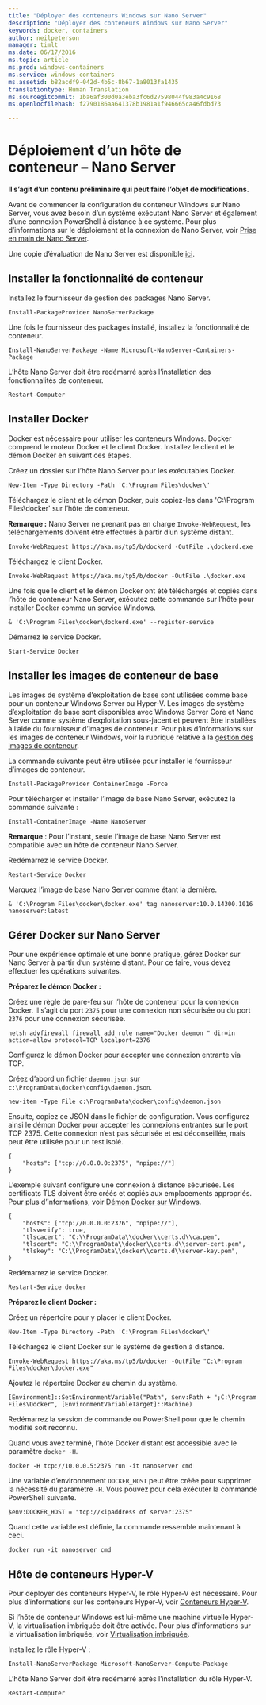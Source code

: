 ```yaml
---
title: "Déployer des conteneurs Windows sur Nano Server"
description: "Déployer des conteneurs Windows sur Nano Server"
keywords: docker, containers
author: neilpeterson
manager: timlt
ms.date: 06/17/2016
ms.topic: article
ms.prod: windows-containers
ms.service: windows-containers
ms.assetid: b82acdf9-042d-4b5c-8b67-1a8013fa1435
translationtype: Human Translation
ms.sourcegitcommit: 1ba6af300d0a3eba3fc6d27598044f983a4c9168
ms.openlocfilehash: f2790186aa641378b1981a1f946665ca46fdbd73

---
```


# Déploiement d’un hôte de conteneur – Nano Server

**Il s’agit d’un contenu préliminaire qui peut faire l’objet de modifications.** 

Avant de commencer la configuration du conteneur Windows sur Nano Server, vous avez besoin d’un système exécutant Nano Server et également d’une connexion PowerShell à distance à ce système. Pour plus d’informations sur le déploiement et la connexion de Nano Server, voir [Prise en main de Nano Server]( https://technet.microsoft.com/en-us/library/mt126167.aspx).

Une copie d’évaluation de Nano Server est disponible [ici](https://msdn.microsoft.com/en-us/virtualization/windowscontainers/nano_eula).

## Installer la fonctionnalité de conteneur

Installez le fournisseur de gestion des packages Nano Server.

```none
Install-PackageProvider NanoServerPackage
```

Une fois le fournisseur des packages installé, installez la fonctionnalité de conteneur.

```none
Install-NanoServerPackage -Name Microsoft-NanoServer-Containers-Package
```

L’hôte Nano Server doit être redémarré après l’installation des fonctionnalités de conteneur.

```none
Restart-Computer
```

## Installer Docker

Docker est nécessaire pour utiliser les conteneurs Windows. Docker comprend le moteur Docker et le client Docker. Installez le client et le démon Docker en suivant ces étapes.

Créez un dossier sur l’hôte Nano Server pour les exécutables Docker.

```none
New-Item -Type Directory -Path 'C:\Program Files\docker\'
```

Téléchargez le client et le démon Docker, puis copiez-les dans 'C:\Program Files\docker\' sur l’hôte de conteneur. 

**Remarque :** Nano Server ne prenant pas en charge `Invoke-WebRequest`, les téléchargements doivent être effectués à partir d’un système distant.

```none
Invoke-WebRequest https://aka.ms/tp5/b/dockerd -OutFile .\dockerd.exe
```

Téléchargez le client Docker.

```none
Invoke-WebRequest https://aka.ms/tp5/b/docker -OutFile .\docker.exe
```

Une fois que le client et le démon Docker ont été téléchargés et copiés dans l’hôte de conteneur Nano Server, exécutez cette commande sur l’hôte pour installer Docker comme un service Windows.

```none
& 'C:\Program Files\docker\dockerd.exe' --register-service
```

Démarrez le service Docker.

```none
Start-Service Docker
```

## Installer les images de conteneur de base

Les images de système d’exploitation de base sont utilisées comme base pour un conteneur Windows Server ou Hyper-V. Les images de système d’exploitation de base sont disponibles avec Windows Server Core et Nano Server comme système d’exploitation sous-jacent et peuvent être installées à l’aide du fournisseur d’images de conteneur. Pour plus d’informations sur les images de conteneur Windows, voir la rubrique relative à la [gestion des images de conteneur](../management/manage_images.md).

La commande suivante peut être utilisée pour installer le fournisseur d’images de conteneur.

```none
Install-PackageProvider ContainerImage -Force
```

Pour télécharger et installer l’image de base Nano Server, exécutez la commande suivante :

```none
Install-ContainerImage -Name NanoServer
```

**Remarque** : Pour l’instant, seule l’image de base Nano Server est compatible avec un hôte de conteneur Nano Server.

Redémarrez le service Docker.

```none
Restart-Service Docker
```

Marquez l’image de base Nano Server comme étant la dernière.

```none
& 'C:\Program Files\docker\docker.exe' tag nanoserver:10.0.14300.1016 nanoserver:latest
```

## Gérer Docker sur Nano Server

Pour une expérience optimale et une bonne pratique, gérez Docker sur Nano Server à partir d’un système distant. Pour ce faire, vous devez effectuer les opérations suivantes.

**Préparez le démon Docker :**

Créez une règle de pare-feu sur l’hôte de conteneur pour la connexion Docker. Il s’agit du port `2375` pour une connexion non sécurisée ou du port `2376` pour une connexion sécurisée.

```none
netsh advfirewall firewall add rule name="Docker daemon " dir=in action=allow protocol=TCP localport=2376
```

Configurez le démon Docker pour accepter une connexion entrante via TCP.

Créez d’abord un fichier `daemon.json` sur `c:\ProgramData\docker\config\daemon.json`.

```none
new-item -Type File c:\ProgramData\docker\config\daemon.json
```

Ensuite, copiez ce JSON dans le fichier de configuration. Vous configurez ainsi le démon Docker pour accepter les connexions entrantes sur le port TCP 2375. Cette connexion n’est pas sécurisée et est déconseillée, mais peut être utilisée pour un test isolé.

```none
{
    "hosts": ["tcp://0.0.0.0:2375", "npipe://"]
}
```

L’exemple suivant configure une connexion à distance sécurisée. Les certificats TLS doivent être créés et copiés aux emplacements appropriés. Pour plus d’informations, voir [Démon Docker sur Windows](./docker_windows.md).

```none
{
    "hosts": ["tcp://0.0.0.0:2376", "npipe://"],
    "tlsverify": true,
    "tlscacert": "C:\\ProgramData\\docker\\certs.d\\ca.pem",
    "tlscert": "C:\\ProgramData\\docker\\certs.d\\server-cert.pem",
    "tlskey": "C:\\ProgramData\\docker\\certs.d\\server-key.pem",
}
```

Redémarrez le service Docker.

```none
Restart-Service docker
```

**Préparez le client Docker :**

Créez un répertoire pour y placer le client Docker.

```none
New-Item -Type Directory -Path 'C:\Program Files\docker\'
```

Téléchargez le client Docker sur le système de gestion à distance.

```none
Invoke-WebRequest https://aka.ms/tp5/b/docker -OutFile "C:\Program Files\docker\docker.exe"
```

Ajoutez le répertoire Docker au chemin du système.

```none
[Environment]::SetEnvironmentVariable("Path", $env:Path + ";C:\Program Files\Docker", [EnvironmentVariableTarget]::Machine)
```

Redémarrez la session de commande ou PowerShell pour que le chemin modifié soit reconnu.

Quand vous avez terminé, l’hôte Docker distant est accessible avec le paramètre `docker -H`.

```none
docker -H tcp://10.0.0.5:2375 run -it nanoserver cmd
```

Une variable d’environnement `DOCKER_HOST` peut être créée pour supprimer la nécessité du paramètre `-H`. Vous pouvez pour cela exécuter la commande PowerShell suivante.

```none
$env:DOCKER_HOST = "tcp://<ipaddress of server:2375"
```

Quand cette variable est définie, la commande ressemble maintenant à ceci.

```none
docker run -it nanoserver cmd
```

## Hôte de conteneurs Hyper-V

Pour déployer des conteneurs Hyper-V, le rôle Hyper-V est nécessaire. Pour plus d’informations sur les conteneurs Hyper-V, voir [Conteneurs Hyper-V](../management/hyperv_container.md).

Si l’hôte de conteneur Windows est lui-même une machine virtuelle Hyper-V, la virtualisation imbriquée doit être activée. Pour plus d’informations sur la virtualisation imbriquée, voir [Virtualisation imbriquée](https://msdn.microsoft.com/en-us/virtualization/hyperv_on_windows/user_guide/nesting).


Installez le rôle Hyper-V :

```none
Install-NanoServerPackage Microsoft-NanoServer-Compute-Package
```

L’hôte Nano Server doit être redémarré après l’installation du rôle Hyper-V.

```none
Restart-Computer
```






<!--HONumber=Jun16_HO4-->


